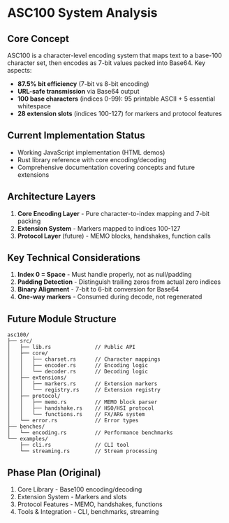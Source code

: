 # ASC100 System Analysis

## Core Concept
ASC100 is a character-level encoding system that maps text to a base-100 character set, then encodes as 7-bit values packed into Base64. Key aspects:

- **87.5% bit efficiency** (7-bit vs 8-bit encoding)
- **URL-safe transmission** via Base64 output
- **100 base characters** (indices 0-99): 95 printable ASCII + 5 essential whitespace
- **28 extension slots** (indices 100-127) for markers and protocol features

## Current Implementation Status
- Working JavaScript implementation (HTML demos)
- Rust library reference with core encoding/decoding
- Comprehensive documentation covering concepts and future extensions

## Architecture Layers
1. **Core Encoding Layer** - Pure character-to-index mapping and 7-bit packing
2. **Extension System** - Markers mapped to indices 100-127
3. **Protocol Layer** (future) - MEMO blocks, handshakes, function calls

## Key Technical Considerations
1. **Index 0 = Space** - Must handle properly, not as null/padding
2. **Padding Detection** - Distinguish trailing zeros from actual zero indices
3. **Binary Alignment** - 7-bit to 6-bit conversion for Base64
4. **One-way markers** - Consumed during decode, not regenerated

## Future Module Structure
```
asc100/
├── src/
│   ├── lib.rs              // Public API
│   ├── core/
│   │   ├── charset.rs      // Character mappings
│   │   ├── encoder.rs      // Encoding logic
│   │   └── decoder.rs      // Decoding logic
│   ├── extensions/
│   │   ├── markers.rs      // Extension markers
│   │   └── registry.rs     // Extension registry
│   ├── protocol/
│   │   ├── memo.rs         // MEMO block parser
│   │   ├── handshake.rs    // HSO/HSI protocol
│   │   └── functions.rs    // FX/ARG system
│   └── error.rs            // Error types
├── benches/
│   └── encoding.rs         // Performance benchmarks
└── examples/
    ├── cli.rs              // CLI tool
    └── streaming.rs        // Stream processing
```

## Phase Plan (Original)
1. Core Library - Base100 encoding/decoding
2. Extension System - Markers and slots
3. Protocol Features - MEMO, handshakes, functions
4. Tools & Integration - CLI, benchmarks, streaming